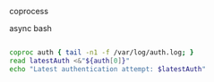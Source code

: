 coprocess

async bash

```sh

coproc auth { tail -n1 -f /var/log/auth.log; }
read latestAuth <&"${auth[0]}"
echo "Latest authentication attempt: $latestAuth"

```